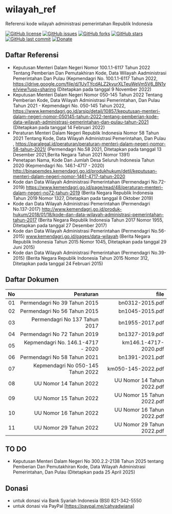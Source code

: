 # wilayah_ref
Referensi kode wilayah administrasi pemerintahan Republik Indonesia

[![GitHub license](https://img.shields.io/badge/license-MIT-blue.svg)](LICENSE)
[![GitHub issues](https://img.shields.io/github/issues/cahyadsn/wilayah_ref.svg)](https://github.com/cahyadsn/wilayah_ref/issues)
[![GitHub forks](https://img.shields.io/github/forks/cahyadsn/wilayah_ref.svg)](https://github.com/cahyadsn/wilayah_ref/network)
[![GitHub stars](https://img.shields.io/github/stars/cahyadsn/wilayah_ref.svg)](https://github.com/cahyadsn/wilayah_ref/stargazers)
[![GitHub last commit](https://img.shields.io/github/last-commit/google/skia.svg?style=flat)]()
[![Donate](https://img.shields.io/badge/$-support-ff69b4.svg?style=flat)](https://paypal.me/cahyadwiana) 

## Daftar Referensi
- Keputusan Menteri Dalam Negeri Nomor 100.1.1-6117 Tahun 2022 Tentang Pemberian Dan Pemutakhiran Kode, Data Wilayah Aadministrasi Pemerintahan Dan Pulau (Kepmendagri No. 100.1.1-6117 Tahun 2022, https://drive.google.com/file/d/1UyTYcdALZ2kvurXLTeuWeVm5V6_BN1ye/view?usp=sharing (Ditetapkan pada tanggal 9 November 2022)
- Keputusan Menteri Dalam Negeri Nomor 050-145 Tahun 2022 Tentang Pemberian Kode, Data Wilayah Administrasi Pemerintahan, Dan Pulau Tahun 2021  - Kepmendagri No. 050-145 Tahun 2022, https://www.kemendagri.go.id/arsip/detail/10857/keputusan-menteri-dalam-negeri-nomor-050145-tahun-2022-tentang-pemberian-kode-data-wilayah-administrasi-pemerintahan-dan-pulau-tahun-2021 (Ditetapkan pada tanggal 14 Februari 2022)
- Peraturan Menteri Dalam Negeri Republik Indonesia Nomor 58 Tahun 2021 Tentang Kode, Data Wilayah Administrasi Pemerintahan, Dan Pulau , https://paralegal.id/peraturan/peraturan-menteri-dalam-negeri-nomor-58-tahun-2021/ (Permendagri No.58 2021, Ditetapkan pada tanggal 13 Desember 2021,Berita Negara Tahun 2021 Nomor 1391)
- Penetapan Nama, Kode Dan Jumlah Desa Seluruh Indonesia Tahun 2020 (Kepmendagri No. 146.1-4717 - 2020) http://binapemdes.kemendagri.go.id/produkhukum/detil/keputusan-menteri-dalam-negeri-nomor-1461-4717-tahun-2020
- Kode dan Data Wilayah Administrasi Pemerintahan (Permendagri No.72-2019) https://www.kemendagri.go.id/page/read/48/peraturan-menteri-dalam-negeri-no72-tahun-2019 (Berita Negara Republik Indonesia Tahun 2019 Nomor 1327, Ditetapkan pada tanggal 8 Oktober 2019)
- Kode dan Data Wilayah Administrasi Pemerintahan (Permendagri No.137-2017) http://www.kemendagri.go.id/produk-hukum/2018/01/18/kode-dan-data-wilayah-administrasi-pemerintahan-tahun-2017 (Berita Negara Republik Indonesia Tahun 2017 Nomor 1955, Ditetapkan pada tanggal 27 Desember 2017)
- Kode dan Data Wilayah Administrasi Pemerintahan (Permendagri No.56-2015) www.kemendagri.go.id/pages/data-wilayah (Berita Negara Republik Indonesia Tahun 2015 Nomor 1045, Ditetapkan pada tanggal 29 Juni 2015)
- Kode dan Data Wilayah Administrasi Pemerintahan (Permendagri No.39-2015) (Berita Negara Republik Indonesia Tahun 2015 Nomor 312, Ditetapkan pada tanggal 24 Februari 2015)

## Daftar Dokumen

| No | Peraturan                            | file                       |
|---:|-------------------------------------:|---------------------------:|
| 01 | Permendagri No 39 Tahun 2015         | bn0312-2015.pdf            |
| 02 | Permendagri No 56 Tahun 2015         | bn1045-2015.pdf            |
| 03 | Permendagri No 137 Tahun 2017        | bn1955-2017.pdf            |
| 04 | Permendagri No 72 Tahun 2019         | bn1327-2019.pdf            |
| 05 | Kepmendagri No. 146.1-4717 - 2020    | km146.1-4717-2020.pdf      |
| 06 | Permendagri No 58 Tahun 2021         | bn1391-2021.pdf            |
| 07 | Kepmendagri No 050-145 Tahun 2022    | km050-145-2022.pdf         |
| 08 | UU Nomor 14 Tahun 2022               | UU Nomor 14 Tahun 2022.pdf |
| 09 | UU Nomor 15 Tahun 2022               | UU Nomor 15 Tahun 2022.pdf |
| 10 | UU Nomor 16 Tahun 2022               | UU Nomor 16 Tahun 2022.pdf |
| 11 | UU Nomor 29 Tahun 2022               | UU Nomor 29 Tahun 2022.pdf |

## TO DO
- Keputusan Menteri Dalam Negeri No 300.2.2-2138 Tahun 2025 tentang Pemberian Dan Pemutakhiran Kode, Data Wilayah Administrasi Pemerintahan, Dan Pulau (Ditetapkan pada 25 April 2025)

## Donasi
- untuk donasi via Bank Syariah Indonesia (BSI) 821-342-5550
- untuk donasi via PayPal [https://paypal.me/cahyadwiana]
